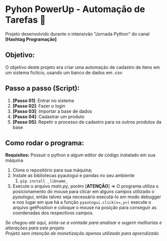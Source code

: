 # Pyhon PowerUp - Automação de Tarefas 🤖
Projeto desenvolvido durante o intensivão "Jornada Python" do canal **[Hashtag Programação]**

## Objetivo:
O objetivo deste projeto era criar uma automação de cadastro de itens em um sistema fictício, usando um banco de dados em *.csv*

## Passo a passo (Script):
1. **[Passo 01]**: Entrar no sistema
1. **[Passo 02]**: Fazer o login
1. **[Passo 03]**: Importar a base de dados
1. **[Passo 04]**: Cadastrar um produto
1. **[Passo 05]**: Repetir o processo de cadastro para os outros produtos da base

## Como rodar o programa:
**Requisitos:** Possuir o python e algum editor de código instalado em sua máquina

1. Clone o repositório para sua máquina;
2. Instale as bibliotecas pyautogui e pandas no seu ambiente
    1. `pip install _libname_`
4. Execute o arquivo _main.py_, porém [**ATENÇÃO**] => O programa utiliza o posicionamento do mouse para clicar em alguns campos utilizado o *pyautogui*, então talvez seja necessário executá-lo em modo debugger e nos lugar em que há a função `pyautogui.click(x=,y=)` execute o arquivo getPosition e coloque o mouse na posição para conseguir as coordenadas dos respectivos campos.

*Se chegou até aqui, sinta-se a vontade para analisar e sugerir melhorias e alterações para este projeto*\
*Projeto sem intenção de monetização apenas utilizado para aprendizado*
